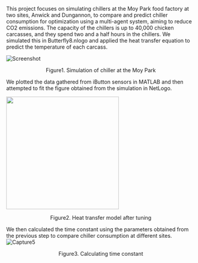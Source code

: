 This project focuses on simulating chillers at the Moy Park food factory at two sites, Anwick and Dungannon, to compare and predict chiller consumption for optimization using a multi-agent system, aiming to reduce CO2 emissions. The capacity of the chillers is up to 40,000 chicken carcasses, and they spend two and a half hours in the chillers. We simulated this in Butterfly8.nlogo and applied the heat transfer equation to predict the temperature of each carcass.

![Screenshot](https://github.com/user-attachments/assets/3a2a4945-d6f2-4297-9e65-270801d83e94)
<p align="center" >
Figure1. Simulation of chiller at the Moy Park

We plotted the data gathered from iButton sensors in MATLAB and then attempted to fit the figure obtained from the simulation in NetLogo.

<img src="https://github.com/hgolshanian/Netlogo/blob/main/Photos/Capture4.PNG" width=300 height=300>
<p align="center" >
Figure2. Heat transfer model after tuning


We then calculated the time constant using the parameters obtained from the previous step to compare chiller consumption at different sites.
![Capture5](https://github.com/user-attachments/assets/3af8869a-b5b0-4a26-91aa-7753310fd424)
<p align="center" >
Figure3. Calculating time constant
